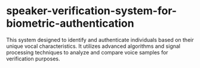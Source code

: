 # speaker-verification-system-for-biometric-authentication
This system designed to identify and authenticate individuals based on their unique vocal characteristics. It utilizes advanced algorithms and signal processing techniques to analyze and compare voice samples for verification purposes.
